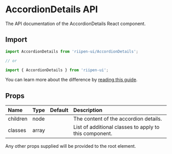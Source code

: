 <!--- This documentation is automatically generated, do not try to edit it. -->

# AccordionDetails API

<p class="description">The API documentation of the AccordionDetails React component.</p>

## Import

```js
import AccordionDetails from 'riipen-ui/AccordionDetails';

// or

import { AccordionDetails } from 'riipen-ui';
```

You can learn more about the difference by [reading this guide](/guides/bundle-size).

## Props

| Name | Type | Default | Description |
|:-----|:-----|:--------|:------------|
| <span class="prop-name">children</span> | <span class="prop-type">node</span> |  | The content of the accordion details. |
| <span class="prop-name">classes</span> | <span class="prop-type">array</span> |  | List of additional classes to apply to this component. |


Any other props supplied will be provided to the root element.